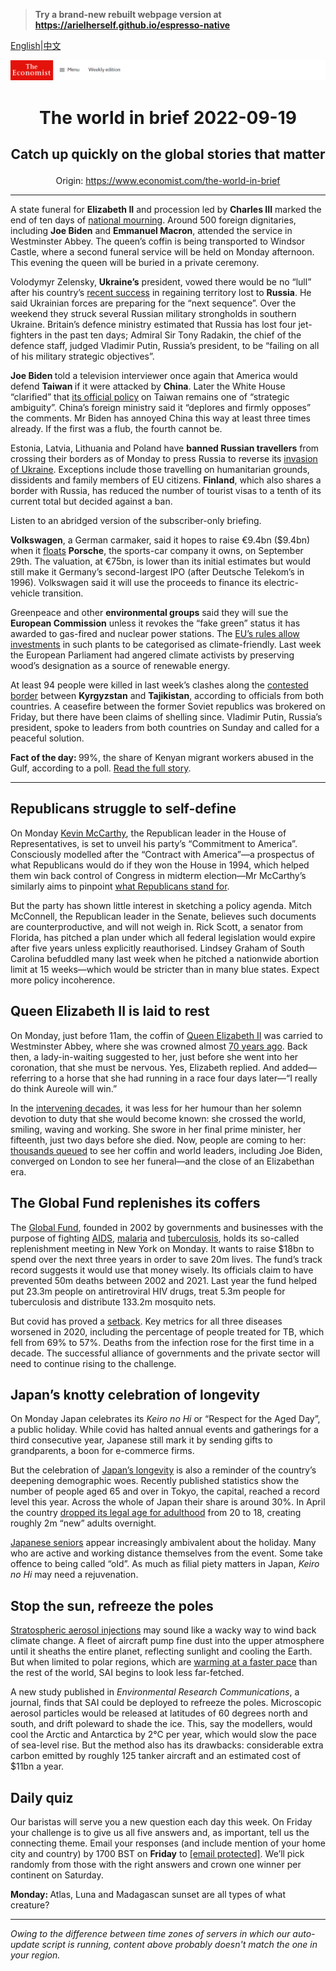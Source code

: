 > **Try a brand-new rebuilt webpage version at https://arielherself.github.io/espresso-native**

[English](https://github.com/arielherself/espresso/blob/main/README.md)|[中文](https://github-com.translate.goog/arielherself/espresso/blob/main/README.md?_x_tr_sl=en&_x_tr_tl=zh-CN&_x_tr_hl=zh-CN&_x_tr_pto=wapp)



![The Economist](menubar.png)

# <p align="center">The world in brief 2022-09-19</p>

## <p align="center">Catch up quickly on the global stories that matter</p>

<p align="center">Origin: <a href="https://www.economist.com/the-world-in-brief">https://www.economist.com/the-world-in-brief</a><hr>

A state funeral for <strong>Elizabeth II</strong> and procession led by <strong>Charles III</strong> marked the end of ten days of [national mourning](https://www.economist.com/queen-elizabeth). Around 500 foreign dignitaries, including <strong>Joe Biden</strong> and <strong>Emmanuel Macron</strong>, attended the service in Westminster Abbey. The queen’s coffin is being transported to Windsor Castle, where a second funeral service will be held on Monday afternoon. This evening the queen will be buried in a private ceremony.

Volodymyr Zelensky, <strong>Ukraine’s</strong> president, vowed there would be no “lull” after his country’s [recent success](https://www.economist.com/europe/2022/09/18/where-next-for-ukraines-army) in regaining territory lost to <strong>Russia</strong>. He said Ukrainian forces are preparing for the “next sequence”. Over the weekend they struck several Russian military strongholds in southern Ukraine. Britain’s defence ministry estimated that Russia has lost four jet-fighters in the past ten days; Admiral Sir Tony Radakin, the chief of the defence staff, judged Vladimir Putin, Russia’s president, to be “failing on all of his military strategic objectives”.

<strong>Joe Biden </strong>told a television interviewer once again that America would defend <strong>Taiwan </strong>if it were attacked by <strong>China</strong>. Later the White House “clarified” that [its official policy](https://www.economist.com/the-economist-explains/2022/05/23/what-is-americas-policy-of-strategic-ambiguity-over-taiwan) on Taiwan remains one of “strategic ambiguity”. China’s foreign ministry said it “deplores and firmly opposes” the comments. Mr Biden has annoyed China this way at least three times already. If the first was a flub, the fourth cannot be.

Estonia, Latvia, Lithuania and Poland have <strong>banned Russian travellers</strong> from crossing their borders as of Monday to press Russia to reverse its [invasion of Ukraine](https://www.economist.com/ukraine-crisis). Exceptions include those travelling on humanitarian grounds, dissidents and family members of EU citizens. <strong>Finland</strong>, which also shares a border with Russia, has reduced the number of tourist visas to a tenth of its current total but decided against a ban.

Listen to an abridged version of the subscriber-only briefing.

<strong>Volkswagen</strong>, a German carmaker, said it hopes to raise €9.4bn ($9.4bn) when it [floats](https://www.economist.com/business/2022/02/26/porsche-and-volkswagen-are-set-to-uncouple-at-last) <strong>Porsche</strong>, the sports-car company it owns, on September 29th. The valuation, at €75bn, is lower than its initial estimates but would still make it Germany’s second-largest IPO (after Deutsche Telekom’s in 1996). Volkswagen said it will use the proceeds to finance its electric-vehicle transition.

Greenpeace and other <strong>environmental groups</strong> said they will sue the <strong>European Commission</strong> unless it revokes the “fake green” status it has awarded to gas-fired and nuclear power stations. The [EU’s rules allow investments](https://www.economist.com/leaders/2022/01/08/the-eus-green-rules-will-do-too-little-to-tackle-climate-change) in such plants to be categorised as climate-friendly. Last week the European Parliament had angered climate activists by preserving wood’s designation as a source of renewable energy.

At least 94 people were killed in last week’s clashes along the [contested border](https://www.economist.com/asia/2019/10/31/convoluted-borders-are-hampering-central-asian-integration) between <strong>Kyrgyzstan</strong> and <strong>Tajikistan</strong>, according to officials from both countries. A ceasefire between the former Soviet republics was brokered on Friday, but there have been claims of shelling since. Vladimir Putin, Russia’s president, spoke to leaders from both countries on Sunday and called for a peaceful solution.

<strong>Fact of the day: </strong>99%, the share of Kenyan migrant workers abused in the Gulf, according to a poll. [Read the full story](https://www.economist.com/middle-east-and-africa/2022/09/15/in-the-gulf-99-of-kenyan-migrant-workers-are-abused-a-poll-finds).

----------

## Republicans struggle to self-define

On Monday [Kevin McCarthy](https://www.economist.com/united-states/kevin-mccarthys-accidental-truthfulness/21808964), the Republican leader in the House of Representatives, is set to unveil his party’s “Commitment to America”. Consciously modelled after the “Contract with America”—a prospectus of what Republicans would do if they won the House in 1994, which helped them win back control of Congress in midterm election—Mr McCarthy’s similarly aims to pinpoint [what Republicans stand for](https://www.economist.com/business/2022/08/15/republicans-are-falling-out-of-love-with-america-inc).

But the party has shown little interest in sketching a policy agenda. Mitch McConnell, the Republican leader in the Senate, believes such documents are counterproductive, and will not weigh in. Rick Scott, a senator from Florida, has pitched a plan under which all federal legislation would expire after five years unless explicitly reauthorised. Lindsey Graham of South Carolina befuddled many last week when he pitched a nationwide abortion limit at 15 weeks—which would be stricter than in many blue states. Expect more policy incoherence.

## Queen Elizabeth II is laid to rest

On Monday, just before 11am, the coffin of [Queen Elizabeth II](https://www.economist.com/obituary/2022/09/08/elizabeth-ii-never-laid-down-the-heavy-weight-of-the-crown) was carried to Westminster Abbey, where she was crowned almost [70 years ago](https://www.economist.com/films/2022/09/08/queen-elizabeth-iis-reign-in-numbers). Back then, a lady-in-waiting suggested to her, just before she went into her coronation, that she must be nervous. Yes, Elizabeth replied. And added—referring to a horse that she had running in a race four days later—“I really do think Aureole will win.”

In the [intervening decades](https://www.economist.com/briefing/2022/09/08/britains-longest-serving-ruler-strengthened-the-monarchy), it was less for her humour than her solemn devotion to duty that she would become known: she crossed the world, smiling, waving and working. She swore in her final prime minister, her fifteenth, just two days before she died. Now, people are coming to her: [thousands queued](https://www.economist.com/the-economist-explains/2022/09/15/why-britons-love-to-queue) to see her coffin and world leaders, including Joe Biden, converged on London to see her funeral—and the close of an Elizabethan era.

## The Global Fund replenishes its coffers

The [Global Fund](https://www.economist.com/science-and-technology/2019/10/10/how-to-defeat-aids-malaria-and-tuberculosis), founded in 2002 by governments and businesses with the purpose of fighting [AIDS](https://www.economist.com/leaders/2022/08/03/do-not-let-hiv-and-aids-slide-down-the-priority-list), [malaria](https://www.economist.com/science-and-technology/2022/09/08/a-new-malaria-vaccine-shows-promising-results) and [tuberculosis](https://www.economist.com/science-and-technology/most-resistance-causing-mutations-in-tb-have-now-been-identified/21805727), holds its so-called replenishment meeting in New York on Monday. It wants to raise $18bn to spend over the next three years in order to save 20m lives. The fund’s track record suggests it would use that money wisely. Its officials claim to have prevented 50m deaths between 2002 and 2021. Last year the fund helped put 23.3m people on antiretroviral HIV drugs, treat 5.3m people for tuberculosis and distribute 133.2m mosquito nets.

But covid has proved a [setback](https://www.economist.com/science-and-technology/2022/08/02/despite-setbacks-hiv-can-be-beaten). Key metrics for all three diseases worsened in 2020, including the percentage of people treated for TB, which fell from 69% to 57%. Deaths from the infection rose for the first time in a decade. The successful alliance of governments and the private sector will need to continue rising to the challenge.

## Japan’s knotty celebration of longevity

On Monday Japan celebrates its <em>Keiro no Hi</em> or “Respect for the Aged Day”, a public holiday. While covid has halted annual events and gatherings for a third consecutive year, Japanese still mark it by sending gifts to grandparents, a boon for e-commerce firms.

But the celebration of [Japan’s longevity](https://www.economist.com/asia/2022/02/05/japan-is-searching-for-the-secrets-to-healthy-old-age) is also a reminder of the country’s deepening demographic woes. Recently published statistics show the number of people aged 65 and over in Tokyo, the capital, reached a record level this year. Across the whole of Japan their share is around 30%. In April the country [dropped its legal age for adulthood](https://www.economist.com/the-world-ahead/2021/11/08/creating-new-adults-will-not-slow-japans-ageing) from 20 to 18, creating roughly 2m “new” adults overnight.

[Japanese seniors](https://www.economist.com/asia/2022/06/16/elderly-japanese-are-discovering-the-benefits-of-cannabis-products) appear increasingly ambivalent about the holiday. Many who are active and working distance themselves from the event. Some take offence to being called “old”. As much as filial piety matters in Japan, <em>Keiro no Hi</em> may need a rejuvenation.

## Stop the sun, refreeze the poles

[Stratospheric aerosol injections](https://www.economist.com/science-and-technology/2021/02/27/dusting-the-upper-atmosphere-could-help-counter-climate-change) may sound like a wacky way to wind back climate change. A fleet of aircraft pump fine dust into the upper atmosphere until it sheaths the entire planet, reflecting sunlight and cooling the Earth. But when limited to polar regions, which are [warming at a faster pace](https://www.economist.com/graphic-detail/2022/03/24/parts-of-antarctica-have-been-40degc-warmer-than-their-march-average) than the rest of the world, SAI begins to look less far-fetched.

A new study published in <em>Environmental Research Communications</em>, a journal, finds that SAI could be deployed to refreeze the poles. Microscopic aerosol particles would be released at latitudes of 60 degrees north and south, and drift poleward to shade the ice. This, say the modellers, would cool the Arctic and Antarctica by 2°C per year, which would slow the pace of sea-level rise. But the method also has its drawbacks: considerable extra carbon emitted by roughly 125 tanker aircraft and an estimated cost of $11bn a year.

## Daily quiz

Our baristas will serve you a new question each day this week. On Friday your challenge is to give us all five answers and, as important, tell us the connecting theme. Email your responses (and include mention of your home city and country) by 1700 BST on <strong>Friday</strong> to [<span class="__cf_email__" data-cfemail="b1e0c4d8cbf4c2c1c3d4c2c2def1d4d2dedfdedcd8c2c59fd2dedc">[email&#160;protected]</span>](https://mail.google.com/mail/?view=cm&amp;fs=1&amp;tf=1&amp;to=QuizEspresso@economist.com). We’ll pick randomly from those with the right answers and crown one winner per continent on Saturday.

<strong>Monday: </strong>Atlas, Luna and Madagascan sunset are all types of what creature?

----------

*Owing to the difference between time zones of servers in which our auto-update script is running, content above probably doesn't match the one in your region.*
